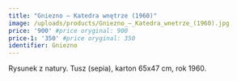 ```yaml
---
title: "Gniezno – Katedra wnętrze (1960)"
image: /uploads/products/Gniezno_–_Katedra_wnetrze_(1960).jpg
price: '900' #price oryginal: 900
price-1: '350' #price oryginal: 350
identifier: Gniezno
---
```


Rysunek z natury. Tusz (sepia), karton 65x47 cm, rok 1960.